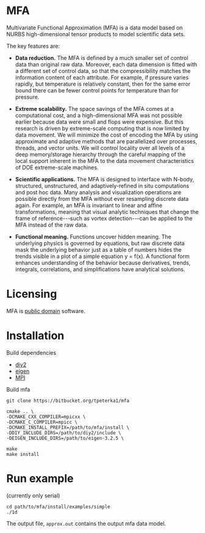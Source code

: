# MFA

Multivariate Functional Approximation (MFA) is a data model based on NURBS high-dimensional tensor products to model scientific data sets.

The key features are:

- **Data reduction.**  The MFA is defined by a much smaller set of control data than original raw
data. Moreover, each data dimension is fitted with a different set of control data, so that the
compressibility matches the information content of each attribute. For example, if pressure
varies rapidly, but temperature is relatively constant, then for the same error bound there can
be fewer control points for temperature than for pressure.

- **Extreme scalability.**  The space savings of the MFA comes at a computational cost, and a
  high-dimensional MFA was not possible earlier because data were small and flops were
  expensive.  But this research is driven by extreme-scale computing that is now limited by
  data movement. We will minimize the cost of encoding the MFA by using approximate and
  adaptive methods that are parallelized over processes, threads, and vector units. We will
  control locality over all levels of a deep memory/storage hierarchy through the careful
  mapping of the local support inherent in the MFA to the data movement characteristics of DOE
  extreme-scale machines.

- **Scientific applications.**  The MFA is designed to interface with N-body, structured,
unstructured, and adaptively-refined in situ computations and post hoc data. Many analysis and
visualization operations are possible directly from the MFA without ever resampling discrete
data again. For example, an MFA is invariant to linear and affine transformations, meaning that
visual analytic techniques that change the frame of reference---such as vortex detection---can
be applied to the MFA instead of the raw data.

- **Functional meaning.**  Functions uncover hidden meaning. The underlying physics is governed by
equations, but raw discrete data mask the underlying behavior just as a table of numbers hides
the trends visible in a plot of a simple equation y = f(x).  A functional form enhances
understanding of the behavior because derivatives, trends, integrals, correlations, and
simplifications have analytical solutions.

# Licensing

MFA is [public domain](./COPYING) software.

# Installation

Build dependencies

- [diy2](https://github.com/diatomic/diy2)
- [eigen](http://eigen.tuxfamily.org)
- [MPI](http://www.mpich.org)

Build mfa

```
git clone https://bitbucket.org/tpeterka1/mfa

cmake .. \
-DCMAKE_CXX_COMPILER=mpicxx \
-DCMAKE_C_COMPILER=mpicc \
-DCMAKE_INSTALL_PREFIX=/path/to/mfa/install \
-DDIY_INCLUDE_DIRS=/path/to/diy2/include \
-DEIGEN_INCLUDE_DIRS=/path/to/eigen-3.2.5 \

make
make install
```
# Run example
(currently only serial)

```
cd path/to/mfa/install/examples/simple
./1d
```

The output file, `approx.out` contains the output mfa data model.
